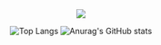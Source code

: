 <!--
**lcqff/lcqff** is a ✨ _special_ ✨ repository because its `README.md` (this file) appears on your GitHub profile.

Here are some ideas to get you started:

- 🔭 I’m currently working on ...
- 🌱 I’m currently learning ...
- 👯 I’m looking to collaborate on ...
- 🤔 I’m looking for help with ...
- 💬 Ask me about ...
- 📫 How to reach me: ...
- 😄 Pronouns: ...
- ⚡ Fun fact: ...
-->
<div align="center">
  <a href="https://github.com/devxb/gitanimals">
    <img src="https://render.gitanimals.org/farms/lcqff"/>
  </a> <!--Git Animals-->
  
  ![Top Langs](https://github-readme-stats.vercel.app/api/top-langs/?username=lcqff&layout=compact&theme=&hide=html,SCSS,python,c%23,shaderLab)  <!--가장 많이 사용한 언어-->
  ![Anurag's GitHub stats](https://github-readme-stats.vercel.app/api?username=lcqff&show_icons=true&theme=radical) <!--README 스탯-->
</div>
